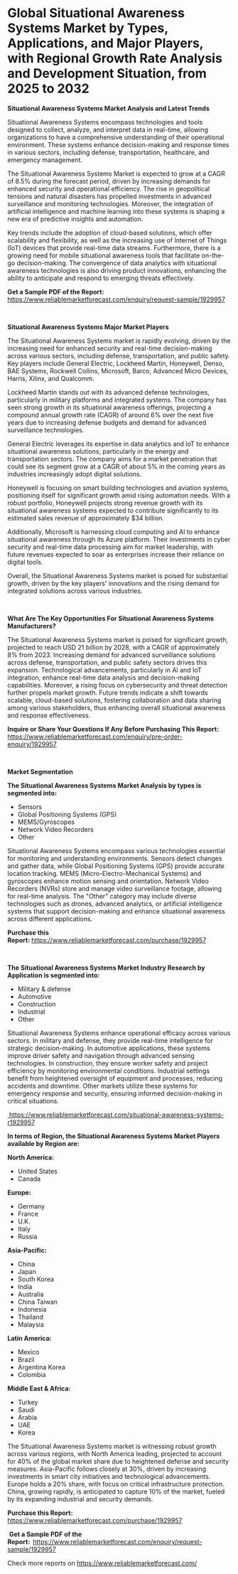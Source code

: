 <p><h1>Global Situational Awareness Systems Market by Types, Applications, and Major Players, with Regional Growth Rate Analysis and Development Situation, from 2025 to 2032</h1></p><p><strong>Situational Awareness Systems Market Analysis and Latest Trends</strong></p>
<p><p>Situational Awareness Systems encompass technologies and tools designed to collect, analyze, and interpret data in real-time, allowing organizations to have a comprehensive understanding of their operational environment. These systems enhance decision-making and response times in various sectors, including defense, transportation, healthcare, and emergency management.</p><p>The Situational Awareness Systems Market is expected to grow at a CAGR of 8.5% during the forecast period, driven by increasing demands for enhanced security and operational efficiency. The rise in geopolitical tensions and natural disasters has propelled investments in advanced surveillance and monitoring technologies. Moreover, the integration of artificial intelligence and machine learning into these systems is shaping a new era of predictive insights and automation.</p><p>Key trends include the adoption of cloud-based solutions, which offer scalability and flexibility, as well as the increasing use of Internet of Things (IoT) devices that provide real-time data streams. Furthermore, there is a growing need for mobile situational awareness tools that facilitate on-the-go decision-making. The convergence of data analytics with situational awareness technologies is also driving product innovations, enhancing the ability to anticipate and respond to emerging threats effectively.</p></p>
<p><strong>Get a Sample PDF of the Report:&nbsp;</strong> <a href="https://www.reliablemarketforecast.com/enquiry/request-sample/1929957?utm_campaign=2308&utm_medium=2&utm_source=Github&utm_content=ia&utm_term=10042025&utm_id=situational-awareness-systems">https://www.reliablemarketforecast.com/enquiry/request-sample/1929957</a></p>
<p>&nbsp;</p>
<p><strong>Situational Awareness Systems Major Market Players</strong></p>
<p><p>The Situational Awareness Systems market is rapidly evolving, driven by the increasing need for enhanced security and real-time decision-making across various sectors, including defense, transportation, and public safety. Key players include General Electric, Lockheed Martin, Honeywell, Denso, BAE Systems, Rockwell Collins, Microsoft, Barco, Advanced Micro Devices, Harris, Xilinx, and Qualcomm.</p><p>Lockheed Martin stands out with its advanced defense technologies, particularly in military platforms and integrated systems. The company has seen strong growth in its situational awareness offerings, projecting a compound annual growth rate (CAGR) of around 6% over the next five years due to increasing defense budgets and demand for advanced surveillance technologies.</p><p>General Electric leverages its expertise in data analytics and IoT to enhance situational awareness solutions, particularly in the energy and transportation sectors. The company aims for a market penetration that could see its segment grow at a CAGR of about 5% in the coming years as industries increasingly adopt digital solutions.</p><p>Honeywell is focusing on smart building technologies and aviation systems, positioning itself for significant growth amid rising automation needs. With a robust portfolio, Honeywell projects strong revenue growth with its situational awareness systems expected to contribute significantly to its estimated sales revenue of approximately $34 billion.</p><p>Additionally, Microsoft is harnessing cloud computing and AI to enhance situational awareness through its Azure platform. Their investments in cyber security and real-time data processing aim for market leadership, with future revenues expected to soar as enterprises increase their reliance on digital tools.</p><p>Overall, the Situational Awareness Systems market is poised for substantial growth, driven by the key players' innovations and the rising demand for integrated solutions across various industries.</p></p>
<p>&nbsp;</p>
<p><strong>What Are The Key Opportunities For Situational Awareness Systems Manufacturers?</strong></p>
<p><p>The Situational Awareness Systems market is poised for significant growth, projected to reach USD 21 billion by 2028, with a CAGR of approximately 8% from 2023. Increasing demand for advanced surveillance solutions across defense, transportation, and public safety sectors drives this expansion. Technological advancements, particularly in AI and IoT integration, enhance real-time data analysis and decision-making capabilities. Moreover, a rising focus on cybersecurity and threat detection further propels market growth. Future trends indicate a shift towards scalable, cloud-based solutions, fostering collaboration and data sharing among various stakeholders, thus enhancing overall situational awareness and response effectiveness.</p></p>
<p><strong>Inquire or Share Your Questions If Any Before Purchasing This Report:</strong> <a href="https://www.reliablemarketforecast.com/enquiry/pre-order-enquiry/1929957?utm_campaign=2308&utm_medium=2&utm_source=Github&utm_content=ia&utm_term=10042025&utm_id=situational-awareness-systems">https://www.reliablemarketforecast.com/enquiry/pre-order-enquiry/1929957</a></p>
<p>&nbsp;</p>
<p><strong>Market Segmentation</strong></p>
<p><strong>The Situational Awareness Systems Market Analysis by types is segmented into:</strong></p>
<p><ul><li>Sensors</li><li>Global Positioning Systems (GPS)</li><li>MEMS/Gyroscopes</li><li>Network Video Recorders</li><li>Other</li></ul></p>
<p><p>Situational Awareness Systems encompass various technologies essential for monitoring and understanding environments. Sensors detect changes and gather data, while Global Positioning Systems (GPS) provide accurate location tracking. MEMS (Micro-Electro-Mechanical Systems) and gyroscopes enhance motion sensing and orientation. Network Video Recorders (NVRs) store and manage video surveillance footage, allowing for real-time analysis. The "Other" category may include diverse technologies such as drones, advanced analytics, or artificial intelligence systems that support decision-making and enhance situational awareness across different applications.</p></p>
<p><strong>Purchase this Report:&nbsp;</strong><a href="https://www.reliablemarketforecast.com/purchase/1929957?utm_campaign=2308&utm_medium=2&utm_source=Github&utm_content=ia&utm_term=10042025&utm_id=situational-awareness-systems">https://www.reliablemarketforecast.com/purchase/1929957</a></p>
<p>&nbsp;</p>
<p><strong>The Situational Awareness Systems Market Industry Research by Application is segmented into:</strong></p>
<p><ul><li>Military & defense</li><li>Automotive</li><li>Construction</li><li>Industrial</li><li>Other</li></ul></p>
<p><p>Situational Awareness Systems enhance operational efficacy across various sectors. In military and defense, they provide real-time intelligence for strategic decision-making. In automotive applications, these systems improve driver safety and navigation through advanced sensing technologies. In construction, they ensure worker safety and project efficiency by monitoring environmental conditions. Industrial settings benefit from heightened oversight of equipment and processes, reducing accidents and downtime. Other markets utilize these systems for emergency response and security, ensuring informed decision-making in critical situations.</p></p>
<p><a href="https://www.reliablemarketforecast.com/situational-awareness-systems-r1929957?utm_campaign=2308&utm_medium=2&utm_source=Github&utm_content=ia&utm_term=10042025&utm_id=situational-awareness-systems">&nbsp;https://www.reliablemarketforecast.com/situational-awareness-systems-r1929957</a></p>
<p><strong>In terms of Region, the Situational Awareness Systems Market Players available by Region are:</strong></p>
<p>
    <p> <strong> North America: </strong>
        <ul>
            <li>United States</li>
            <li>Canada</li>
        </ul>
        </p> 
    <p> <strong> Europe: </strong>
        <ul>
            <li>Germany</li>
            <li>France</li>
            <li>U.K.</li>
            <li>Italy</li>
            <li>Russia</li>
        </ul>
        </p> 
    <p> <strong> Asia-Pacific: </strong>
        <ul>
            <li>China</li>
            <li>Japan</li>
            <li>South Korea</li>
            <li>India</li>
            <li>Australia</li>
            <li>China Taiwan</li>
            <li>Indonesia</li>
            <li>Thailand</li>
            <li>Malaysia</li>
        </ul>
        </p> 
    <p> <strong> Latin America: </strong>
        <ul>
            <li>Mexico</li>
            <li>Brazil</li>
            <li>Argentina Korea</li>
            <li>Colombia</li>
        </ul>
        </p> 
    <p> <strong> Middle East & Africa: </strong>
        <ul>
            <li>Turkey</li>
            <li>Saudi</li>
            <li>Arabia</li>
            <li>UAE</li>
            <li>Korea</li>
        </ul>
    </p>
    </p>
<p><p>The Situational Awareness Systems market is witnessing robust growth across various regions, with North America leading, projected to account for 40% of the global market share due to heightened defense and security measures. Asia-Pacific follows closely at 30%, driven by increasing investments in smart city initiatives and technological advancements. Europe holds a 20% share, with focus on critical infrastructure protection. China, growing rapidly, is anticipated to capture 10% of the market, fueled by its expanding industrial and security demands.</p></p>
<p><strong>Purchase this Report: </strong><a href="https://www.reliablemarketforecast.com/purchase/1929957?utm_campaign=2308&utm_medium=2&utm_source=Github&utm_content=ia&utm_term=10042025&utm_id=situational-awareness-systems">https://www.reliablemarketforecast.com/purchase/1929957</a></p>
<p>&nbsp;<strong>Get a Sample PDF of the Report:&nbsp;&nbsp;</strong><a href="https://www.reliablemarketforecast.com/enquiry/request-sample/1929957?utm_campaign=2308&utm_medium=2&utm_source=Github&utm_content=ia&utm_term=10042025&utm_id=situational-awareness-systems">https://www.reliablemarketforecast.com/enquiry/request-sample/1929957</a></p>
<p><strong></strong></p>
<p>Check more reports on <a href="https://www.reliablemarketforecast.com/?utm_campaign=2308&utm_medium=2&utm_source=Github&utm_content=ia&utm_term=10042025&utm_id=situational-awareness-systems">https://www.reliablemarketforecast.com/</a></p>